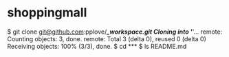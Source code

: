 # shoppingmall
$ git clone git@github.com:pplove/***_workspace.git
Cloning into '***'...
remote: Counting objects: 3, done.
remote: Total 3 (delta 0), reused 0 (delta 0)
Receiving objects: 100% (3/3), done.
$ cd ***
$ ls
README.md
